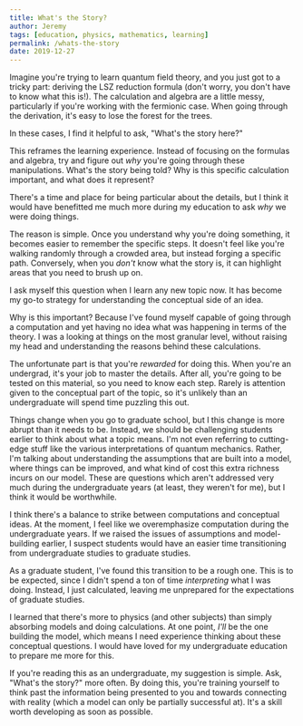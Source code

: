 ```yaml
---
title: What's the Story?
author: Jeremy
tags: [education, physics, mathematics, learning]
permalink: /whats-the-story
date: 2019-12-27
---
```


Imagine you're trying to learn quantum field theory, and you just got to a tricky part: deriving the LSZ reduction formula (don't worry, you don't have to know what this is!). The calculation and algebra are a little messy, particularly if you're working with the fermionic case. When going through the derivation, it's easy to lose the forest for the trees.

In these cases, I find it helpful to ask, "What's the story here?"

This reframes the learning experience. Instead of focusing on the formulas and algebra, try and figure out *why* you're going through these manipulations. What's the story being told? Why is this specific calculation important, and what does it represent?

There's a time and place for being particular about the details, but I think it would have benefitted me much more during my education to ask *why* we were doing things.

The reason is simple. Once you understand why you're doing something, it becomes easier to remember the specific steps. It doesn't feel like you're walking randomly through a crowded area, but instead forging a specific path. Conversely, when you *don't* know what the story is, it can highlight areas that you need to brush up on.

I ask myself this question when I learn any new topic now. It has become my go-to strategy for understanding the conceptual side of an idea.

Why is this important? Because I've found myself capable of going through a computation and yet having no idea what was happening in terms of the theory. I was a looking at things on the most granular level, without raising my head and understanding the reasons behind these calculations.

The unfortunate part is that you're *rewarded* for doing this. When you're an undergrad, it's your job to master the details. After all, you're going to be tested on this material, so you need to know each step. Rarely is attention given to the conceptual part of the topic, so it's unlikely than an undergraduate will spend time puzzling this out.

Things change when you go to graduate school, but I this change is more abrupt than it needs to be. Instead, we should be challenging students earlier to think about what a topic means. I'm not even referring to cutting-edge stuff like the various interpretations of quantum mechanics. Rather, I'm talking about understanding the assumptions that are built into a model, where things can be improved, and what kind of cost this extra richness incurs on our model. These are questions which aren't addressed very much during the undergraduate years (at least, they weren't for me), but I think it would be worthwhile.

I think there's a balance to strike between computations and conceptual ideas. At the moment, I feel like we overemphasize computation during the undergraduate years. If we raised the issues of assumptions and model-building earlier, I suspect students would have an easier time transitioning from undergraduate studies to graduate studies.

As a graduate student, I've found this transition to be a rough one. This is to be expected, since I didn't spend a ton of time *interpreting* what I was doing. Instead, I just calculated, leaving me unprepared for the expectations of graduate studies.

I learned that there's more to physics (and other subjects) than simply absorbing models and doing calculations. At one point, *I'll*  be the one building the model, which means I need experience thinking about these conceptual questions. I would have loved for my undergraduate education to prepare me more for this.

If you're reading this as an undergraduate, my suggestion is simple. Ask, "What's the story?" more often. By doing this, you're training yourself to think past the information being presented to you and towards connecting with reality (which a model can only be partially successful at). It's a skill worth developing as soon as possible.
